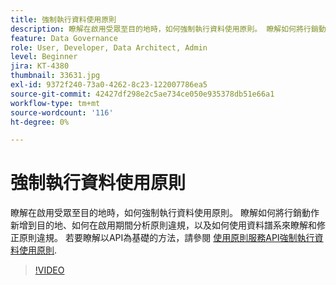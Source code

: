 ```yaml
---
title: 強制執行資料使用原則
description: 瞭解在啟用受眾至目的地時，如何強制執行資料使用原則。 瞭解如何將行銷動作新增到目的地、如何在啟用期間分析原則違規，以及如何使用資料譜系來瞭解和修正原則違規。
feature: Data Governance
role: User, Developer, Data Architect, Admin
level: Beginner
jira: KT-4380
thumbnail: 33631.jpg
exl-id: 9372f240-73a0-4262-8c23-122007786ea5
source-git-commit: 42427df298e2c5ae734ce050e935378db51e66a1
workflow-type: tm+mt
source-wordcount: '116'
ht-degree: 0%

---
```


# 強制執行資料使用原則

瞭解在啟用受眾至目的地時，如何強制執行資料使用原則。 瞭解如何將行銷動作新增到目的地、如何在啟用期間分析原則違規，以及如何使用資料譜系來瞭解和修正原則違規。 若要瞭解以API為基礎的方法，請參閱 [使用原則服務API強制執行資料使用原則](https://experienceleague.adobe.com/docs/experience-platform/data-governance/enforcement/api-enforcement.html).

>[!VIDEO](https://video.tv.adobe.com/v/33631?quality=12&learn=on)